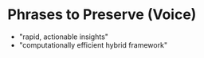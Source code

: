 # Phrases to Preserve (Voice)

- "rapid, actionable insights"
- "computationally efficient hybrid framework"

